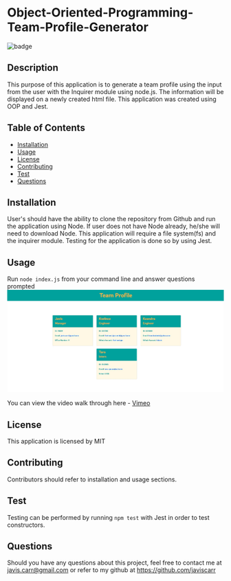 # Object-Oriented-Programming-Team-Profile-Generator

![badge](https://img.shields.io/badge/license-MITLicense-brightorange)

## Description

This purpose of this application is to generate a team profile using the input from the user with the Inquirer module using node.js. The information will be displayed on a newly created html file. This application was created using OOP and Jest.

## Table of Contents

* [Installation](#installation)
* [Usage](#usage)
* [License](#license)
* [Contributing](#contributing)
* [Test](#test)
* [Questions](#questions)

## Installation

User's should have the ability to clone the repository from Github and run the application using Node. If user does not have Node already, he/she will need to download Node. This application will require a file system(fs) and the inquirer module. Testing for the application is done so by using Jest.

## Usage

Run `node index.js` from your command line and answer questions prompted
![Screenshot](./images/teamprofile.JPG) <br>

You can view the video walk through here - [Vimeo](https://vimeo.com/666971028/ce116e49ab)

## License

This application is licensed by MIT

## Contributing

Contributors should refer to installation and usage sections.

## Test

Testing can be performed by running `npm test` with Jest in order to test constructors.

## Questions

Should you have any questions about this project, feel free to contact me at javis.carr@gmail.com or refer to my github at https://github.com/javiscarr
